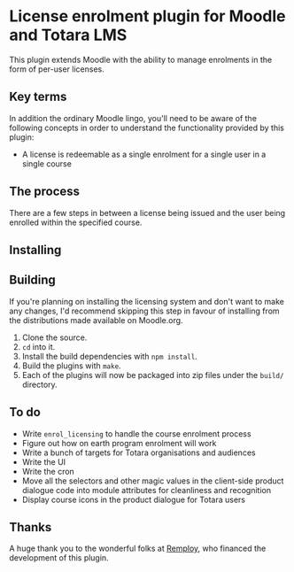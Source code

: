 # License enrolment plugin for Moodle and Totara LMS

This plugin extends Moodle with the ability to manage enrolments in the form of
per-user licenses.

## Key terms

In addition the ordinary Moodle lingo, you'll need to be aware of the following
concepts in order to understand the functionality provided by this plugin:

* A license is redeemable as a single enrolment for a single user in a single course

## The process

There are a few steps in between a license being issued and the user being
enrolled within the specified course.

## Installing

## Building

If you're planning on installing the licensing system and don't want to make any
changes, I'd recommend skipping this step in favour of installing from the
distributions made available on Moodle.org.

1. Clone the source.
2. ```cd``` into it.
3. Install the build dependencies with ```npm install```.
4. Build the plugins with ```make```.
5. Each of the plugins will now be packaged into zip files under the
   ```build/``` directory.

## To do

* Write ```enrol_licensing``` to handle the course enrolment process
* Figure out how on earth program enrolment will work
* Write a bunch of targets for Totara organisations and audiences
* Write the UI
* Write the cron
* Move all the selectors and other magic values in the client-side product
  dialogue code into module attributes for cleanliness and recognition
* Display course icons in the product dialogue for Totara users

## Thanks

A huge thank you to the wonderful folks at [Remploy](http://remploy.co.uk/), who
financed the development of this plugin.
